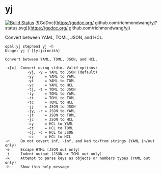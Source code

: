 # yj

[![Build Status](https://travis-ci.org/sclevine/yj.svg?branch=master)](https://travis-ci.org/sclevine/yj)
[![GoDoc](https://godoc.org/ github.com/richmondwang/yj?status.svg)](https://godoc.org/ github.com/richmondwang/yj)

Convert between YAML, TOML, JSON, and HCL.

```
opal:yj stephen$ yj -h
Usage: yj [-][ytjcrneikh]

Convert between YAML, TOML, JSON, and HCL.

-x[x]  Convert using stdin. Valid options:
          -yj, -y = YAML to JSON (default)
          -yy     = YAML to YAML
          -yt     = YAML to TOML
          -yc     = YAML to HCL
          -tj, -t = TOML to JSON
          -ty     = TOML to YAML
          -tt     = TOML to TOML
          -tc     = TOML to HCL
          -jj     = JSON to JSON
          -jy, -r = JSON to YAML
          -jt     = JSON to TOML
          -jc     = JSON to HCL
          -cy     = HCL to YAML
          -ct     = HCL to TOML
          -cj, -c = HCL to JSON
          -cc     = HCL to HCL
-n     Do not covert inf, -inf, and NaN to/from strings (YAML in/out only)
-e     Escape HTML (JSON out only)
-i     Indent output (JSON or TOML out only)
-k     Attempt to parse keys as objects or numbers types (YAML out only)
-h     Show this help message
```

